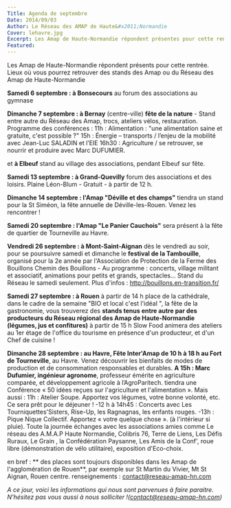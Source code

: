 ```yaml
---
Title: Agenda de septembre
Date: 2014/09/03
Author: Le Réseau des AMAP de Haute&#x2011;Normandie
Cover: lehavre.jpg
Excerpt: Les Amap de Haute-Normandie répondent présentes pour cette rentrée. Lieux où vous pourrez retrouver des stands des Amap ou du Réseau des Amap de Haute-Normandie 
Featured:
---
```



Les Amap de Haute-Normandie répondent présents pour cette rentrée. Lieux où vous pourrez retrouver des stands des Amap ou du Réseau des Amap de Haute-Normandie 

**Samedi 6 septembre : à Bonsecours** au forum des associations au gymnase
			
**Dimanche 7 septembre : à Bernay** (centre-ville) **fête de la nature**  - Stand entre autre du Réseau des Amap, trocs, ateliers vélos, restauration. Programme des conférences : 
11h : Alimentation : "une alimentation saine et gratuite, c'est possible ?" 
15h : Énergie – transports / l’enjeu de la mobilité avec Jean-Luc SALADIN et l’EIE
16h30 : Agriculture / se retrouver, se nourrir et produire avec Marc DUFUMIER.

et **à Elbeuf** stand au village des associations, pendant Elbeuf sur fête.

**Samedi 13 septembre : à Grand-Quevilly** forum des associations et des loisirs.  Plaine Léon-Blum - Gratuit - à partir de 12 h.

**Dimanche 14 septembre : l'Amap "Déville et des champs"** tiendra un stand pour la St Siméon, la fête annuelle de Déville-les-Rouen. Venez les rencontrer !

**Samedi 20 septembre : l'Amap "Le Panier Cauchois"** sera présent à la fête de quartier de Tourneville au Havre.

**Vendredi 26 septembre : à Mont-Saint-Aignan** dès le vendredi au soir, pour se poursuivre samedi et dimanche le **festival de la Tambouille**, organisé pour la 2e année par l'Association de Protection de la Ferme des Bouillons
Chemin des Bouillons - Au programme : concerts, village militant et associatif, animations pour petits et grands, spectacles… Stand du Réseau le samedi seulement. Plus d'infos : http://bouillons.en-transition.fr/

**Samedi 27 septembre :  à Rouen** à partir de 14 h place de la cathédrale, dans le cadre de la semaine "BIO et local c'est l'idéal ", la fête de la gastronomie, vous trouverez des **stands tenus entre autre par des producteurs du Réseau régional des Amap de Haute-Normandie (légumes, jus et confitures)** 
à partir de 15 h Slow Food animera des ateliers au 1er étage de l'office du tourisme en présence d'un producteur, et d'un Chef de cuisine ! 
	 
**Dimanche 28 septembre : au Havre, Fête Inter'Amap de 10 h à 18 h au Fort de Tourneville**, au Havre. Venez découvrir les bienfaits de modes de production et de consommation responsables et durables. 
**A 15h : Marc Dufumier, ingénieur agronome**, professeur émérite en agriculture comparée, et développement agricole à l’AgroParitech. tiendra une Conférence « 50 idées reçues sur l'agriculture et l'alimentation ».
Mais aussi :
11h : Atelier Soupe. Apportez vos légumes, votre bonne volonté, etc. Ce sera prêt pour le déjeuner ! 
-12 h à 14h45 : Concerts avec Les Tourniquettes'Sisters, Rise-Up, les Ragnagnas, les enfants rouges. 
-13h : Pique Nique Collectif. Apportez « votre quelque chose ». (à l'intérieur si pluie).
Toute la journée échanges avec les associations amies comme Le réseau des A.M.A.P Haute Normandie, Colibris 76, Terre de Liens, Les Défis Ruraux, Le Grain , la Confédération Paysanne, Les Amis de la Conf', roue libre (démonstration de vélo utilitaire), exposition d'Eco-choix. 

en bref : ** des places sont toujours disponibles dans les Amap de l'agglomération de Rouen**,  par exemple sur St Martin du Vivier, Mt St Aignan, Rouen centre. renseignements : contact@reseau-amap-hn.com

*A ce jour, voici les informations qui nous sont parvenues à faire paraitre. N'hésitez pas vous aussi à nous solliciter !(contact@reseau-amap-hn.com)*